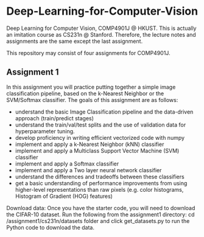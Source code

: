# Deep-Learning-for-Computer-Vision
Deep Learning for Computer Vision, COMP4901J @ HKUST.
This is actually an imitation course as CS231n @ Stanford. Therefore, the lecture notes and assignments are the same except the last assignment.

This repository may consist of four assignments for COMP4901J.

## Assignment 1
In this assignment you will practice putting together a simple image classification pipeline, based on the k-Nearest Neighbor or the SVM/Softmax classifier. The goals of this assignment are as follows:

- understand the basic Image Classification pipeline and the data-driven approach (train/predict stages)
- understand the train/val/test splits and the use of validation data for hyperparameter tuning.
- develop proficiency in writing efficient vectorized code with numpy
- implement and apply a k-Nearest Neighbor (kNN) classifier
- implement and apply a Multiclass Support Vector Machine (SVM) classifier
- implement and apply a Softmax classifier
- implement and apply a Two layer neural network classifier
- understand the differences and tradeoffs between these classifiers
- get a basic understanding of performance improvements from using higher-level representations than raw pixels (e.g. color histograms, Histogram of Gradient (HOG) features)

Download data: Once you have the starter code, you will need to download the CIFAR-10 dataset. Run the following from the assignment1 directory: cd /assignment1/cs231n/datasets folder and click get_datasets.py to run the Python code to download the data.